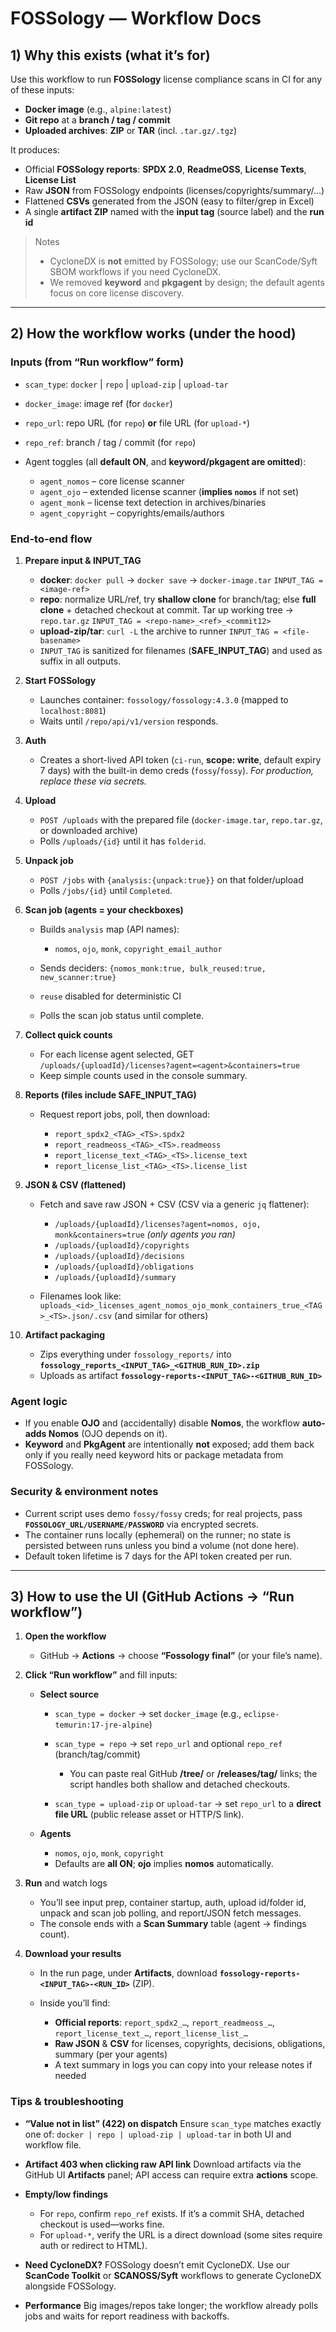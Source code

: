 # FOSSology — Workflow Docs

## 1) Why this exists (what it’s for)

Use this workflow to run **FOSSology** license compliance scans in CI for any of these inputs:

* **Docker image** (e.g., `alpine:latest`)
* **Git repo** at a **branch / tag / commit**
* **Uploaded archives**: **ZIP** or **TAR** (incl. `.tar.gz/.tgz`)

It produces:

* Official **FOSSology reports**: **SPDX 2.0**, **ReadmeOSS**, **License Texts**, **License List**
* Raw **JSON** from FOSSology endpoints (licenses/copyrights/summary/…)
* Flattened **CSVs** generated from the JSON (easy to filter/grep in Excel)
* A single **artifact ZIP** named with the **input tag** (source label) and the **run id**

> Notes
>
> * CycloneDX is **not** emitted by FOSSology; use our ScanCode/Syft SBOM workflows if you need CycloneDX.
> * We removed **keyword** and **pkgagent** by design; the default agents focus on core license discovery.

---

## 2) How the workflow works (under the hood)

### Inputs (from “Run workflow” form)

* `scan_type`: `docker` | `repo` | `upload-zip` | `upload-tar`
* `docker_image`: image ref (for `docker`)
* `repo_url`: repo URL (for `repo`) **or** file URL (for `upload-*`)
* `repo_ref`: branch / tag / commit (for `repo`)
* Agent toggles (all **default ON**, and **keyword/pkgagent are omitted**):

  * `agent_nomos` – core license scanner
  * `agent_ojo` – extended license scanner (**implies `nomos`** if not set)
  * `agent_monk` – license text detection in archives/binaries
  * `agent_copyright` – copyrights/emails/authors

### End-to-end flow

1. **Prepare input & INPUT\_TAG**

   * **docker**: `docker pull` → `docker save` → `docker-image.tar`
     `INPUT_TAG = <image-ref>`
   * **repo**: normalize URL/ref, try **shallow clone** for branch/tag; else **full clone** + detached checkout at commit.
     Tar up working tree → `repo.tar.gz`
     `INPUT_TAG = <repo-name>_<ref>_<commit12>`
   * **upload-zip/tar**: `curl -L` the archive to runner
     `INPUT_TAG = <file-basename>`
   * `INPUT_TAG` is sanitized for filenames (**SAFE\_INPUT\_TAG**) and used as suffix in all outputs.

2. **Start FOSSology**

   * Launches container: `fossology/fossology:4.3.0` (mapped to `localhost:8081`)
   * Waits until `/repo/api/v1/version` responds.

3. **Auth**

   * Creates a short-lived API token (`ci-run`, **scope: write**, default expiry 7 days) with the built-in demo creds (`fossy`/`fossy`).
     *For production, replace these via secrets.*

4. **Upload**

   * `POST /uploads` with the prepared file (`docker-image.tar`, `repo.tar.gz`, or downloaded archive)
   * Polls `/uploads/{id}` until it has `folderid`.

5. **Unpack job**

   * `POST /jobs` with `{analysis:{unpack:true}}` on that folder/upload
   * Polls `/jobs/{id}` until `Completed`.

6. **Scan job (agents = your checkboxes)**

   * Builds `analysis` map (API names):

     * `nomos`, `ojo`, `monk`, `copyright_email_author`
   * Sends deciders: `{nomos_monk:true, bulk_reused:true, new_scanner:true}`
   * `reuse` disabled for deterministic CI
   * Polls the scan job status until complete.

7. **Collect quick counts**

   * For each license agent selected, GET `/uploads/{uploadId}/licenses?agent=<agent>&containers=true`
   * Keep simple counts used in the console summary.

8. **Reports (files include SAFE\_INPUT\_TAG)**

   * Request report jobs, poll, then download:

     * `report_spdx2_<TAG>_<TS>.spdx2`
     * `report_readmeoss_<TAG>_<TS>.readmeoss`
     * `report_license_text_<TAG>_<TS>.license_text`
     * `report_license_list_<TAG>_<TS>.license_list`

9. **JSON & CSV (flattened)**

   * Fetch and save raw JSON + CSV (CSV via a generic `jq` flattener):

     * `/uploads/{uploadId}/licenses?agent=nomos, ojo, monk&containers=true` *(only agents you ran)*
     * `/uploads/{uploadId}/copyrights`
     * `/uploads/{uploadId}/decisions`
     * `/uploads/{uploadId}/obligations`
     * `/uploads/{uploadId}/summary`
   * Filenames look like:
     `uploads_<id>_licenses_agent_nomos_ojo_monk_containers_true_<TAG>_<TS>.json/.csv` (and similar for others)

10. **Artifact packaging**

    * Zips everything under `fossology_reports/` into
      **`fossology_reports_<INPUT_TAG>_<GITHUB_RUN_ID>.zip`**
    * Uploads as artifact
      **`fossology-reports-<INPUT_TAG>-<GITHUB_RUN_ID>`**

### Agent logic

* If you enable **OJO** and (accidentally) disable **Nomos**, the workflow **auto-adds Nomos** (OJO depends on it).
* **Keyword** and **PkgAgent** are intentionally **not** exposed; add them back only if you really need keyword hits or package metadata from FOSSology.

### Security & environment notes

* Current script uses demo `fossy/fossy` creds; for real projects, pass **`FOSSOLOGY_URL/USERNAME/PASSWORD`** via encrypted secrets.
* The container runs locally (ephemeral) on the runner; no state is persisted between runs unless you bind a volume (not done here).
* Default token lifetime is 7 days for the API token created per run.

---

## 3) How to use the UI (GitHub Actions → “Run workflow”)

1. **Open the workflow**

   * GitHub → **Actions** → choose **“Fossology final”** (or your file’s name).

2. **Click “Run workflow”** and fill inputs:

   * **Select source**

     * `scan_type = docker` → set `docker_image` (e.g., `eclipse-temurin:17-jre-alpine`)
     * `scan_type = repo` → set `repo_url` and optional `repo_ref` (branch/tag/commit)

       * You can paste real GitHub **/tree/<ref>** or **/releases/tag/<tag>** links; the script handles both shallow and detached checkouts.
     * `scan_type = upload-zip` or `upload-tar` → set `repo_url` to a **direct file URL** (public release asset or HTTP/S link).
   * **Agents**

     * `nomos`, `ojo`, `monk`, `copyright`
     * Defaults are **all ON**; **ojo** implies **nomos** automatically.

3. **Run** and watch logs

   * You’ll see input prep, container startup, auth, upload id/folder id, unpack and scan job polling, and report/JSON fetch messages.
   * The console ends with a **Scan Summary** table (agent → findings count).

4. **Download your results**

   * In the run page, under **Artifacts**, download
     **`fossology-reports-<INPUT_TAG>-<RUN_ID>`** (ZIP).
   * Inside you’ll find:

     * **Official reports**: `report_spdx2_…`, `report_readmeoss_…`, `report_license_text_…`, `report_license_list_…`
     * **Raw JSON** & **CSV** for licenses, copyrights,
       decisions, obligations, summary (per your agents)
     * A text summary in logs you can copy into your release notes if needed

### Tips & troubleshooting

* **“Value not in list” (422) on dispatch**
  Ensure `scan_type` matches exactly one of: `docker | repo | upload-zip | upload-tar` in both UI and workflow file.
* **Artifact 403 when clicking raw API link**
  Download artifacts via the GitHub UI **Artifacts** panel; API access can require extra **actions** scope.
* **Empty/low findings**

  * For `repo`, confirm `repo_ref` exists. If it’s a commit SHA, detached checkout is used—works fine.
  * For `upload-*`, verify the URL is a direct download (some sites require auth or redirect to HTML).
* **Need CycloneDX?**
  FOSSology doesn’t emit CycloneDX. Use our **ScanCode Toolkit** or **SCANOSS/Syft** workflows to generate CycloneDX alongside FOSSology.
* **Performance**
  Big images/repos take longer; the workflow already polls jobs and waits for report readiness with backoffs.
